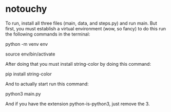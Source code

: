 # notouchy
To run, install all three files (main, data, and steps.py) and run main.
But first, you must establish a virtual environment (wow, so fancy)
to do this run the following commands in the terminal:

python -m venv env

source env/bin/activate

After doing that you must install string-color by doing this command:

pip install string-color

And to actually start run this command:

python3 main.py

And if you have the extension python-is-python3, just remove the 3.
